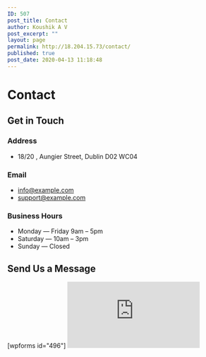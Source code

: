 ```yaml
---
ID: 507
post_title: Contact
author: Koushik A V
post_excerpt: ""
layout: page
permalink: http://18.204.15.73/contact/
published: true
post_date: 2020-04-13 11:18:48
---
```

<h1>Contact</h1>		
			<h2>Get in Touch</h2>		
			<h3>Address</h3>		
					<ul>
							<li >
										18/20 , Aungier Street, Dublin D02 WC04
									</li>
						</ul>
			<h3>Email</h3>		
					<ul>
							<li >
					<a href="mailto:info@example.com">						
										info@example.com
											</a>
									</li>
								<li >
					<a href="mailto:support@example.com">						
										support@example.com
											</a>
									</li>
						</ul>
			<h3>Business Hours</h3>		
					<ul>
							<li >
										Monday — Friday 9am – 5pm
									</li>
								<li >
										Saturday — 10am – 3pm
									</li>
								<li >
										Sunday — Closed
									</li>
						</ul>
			<h2>Send Us a Message</h2>		
		[wpforms id="496"]		
			<iframe frameborder="0" scrolling="no" marginheight="0" marginwidth="0" src="https://maps.google.com/maps?q=New%20York&amp;t=m&amp;z=12&amp;output=embed&amp;iwloc=near" aria-label="New York"></iframe>